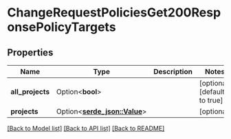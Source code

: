# ChangeRequestPoliciesGet200ResponsePolicyTargets

## Properties

Name | Type | Description | Notes
------------ | ------------- | ------------- | -------------
**all_projects** | Option<**bool**> |  | [optional][default to true]
**projects** | Option<[**serde_json::Value**](.md)> |  | [optional]

[[Back to Model list]](../README.md#documentation-for-models) [[Back to API list]](../README.md#documentation-for-api-endpoints) [[Back to README]](../README.md)


